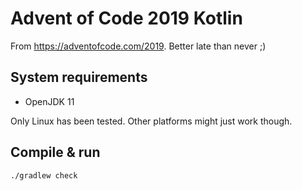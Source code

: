 # Advent of Code 2019 Kotlin

From <https://adventofcode.com/2019>. Better late than never ;)

## System requirements

- OpenJDK 11

Only Linux has been tested. Other platforms might just work though.

## Compile & run

```bash
./gradlew check
```